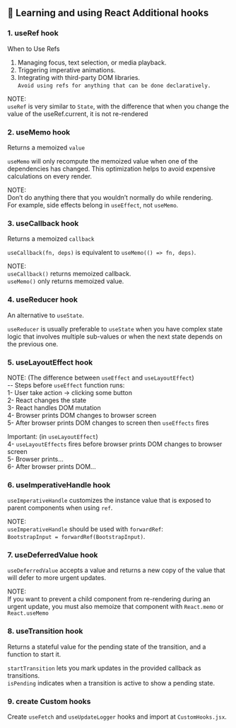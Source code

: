 ## 🚀 Learning and using React Additional hooks

### 1. useRef hook
When to Use Refs

1. Managing focus, text selection, or media playback.
2. Triggering imperative animations.
3. Integrating with third-party DOM libraries.\
   `Avoid using refs for anything that can be done declaratively.`

NOTE:\
`useRef` is very similar to `State`, with the difference that
when you change the value of the useRef.current,
it is not re-rendered

### 2. useMemo hook
Returns a memoized `value`

`useMemo` will only recompute the memoized value when one of the dependencies has changed. This optimization helps to avoid expensive calculations on every render.

NOTE:\
Don’t do anything there that you wouldn’t normally do while rendering.\
For example, side effects belong in `useEffect`, not `useMemo`.

### 3. useCallback hook
Returns a memoized `callback`

`useCallback(fn, deps)` is equivalent to `useMemo(() => fn, deps)`.

NOTE:\
`useCallback()` returns memoized callback.\
`useMemo()` only returns memoized value.

### 4. useReducer hook
An alternative to `useState`.

`useReducer` is usually preferable to `useState` when you have complex state logic that involves multiple sub-values or when the next state depends on the previous one.

### 5. useLayoutEffect hook
NOTE: (The difference between `useEffect` and `useLayoutEffect`)\
-- Steps before `useEffect` function runs:\
1- User take action -> clicking some button\
2- React changes the state\
3- React handles DOM mutation\
4- Browser prints DOM changes to browser screen\
5- After browser prints DOM changes to screen then `useEffects` fires
 
Important: (in `useLayoutEffect`)\
4- `useLayoutEffects` fires before browser prints DOM changes to browser screen\
5- Browser prints...\
6- After browser prints DOM...

### 6. useImperativeHandle hook
`useImperativeHandle` customizes the instance value that is exposed to parent components when using `ref`.

NOTE:\
`useImperativeHandle` should be used with `forwardRef`:\
`BootstrapInput = forwardRef(BootstrapInput)`.

### 7. useDeferredValue hook
`useDeferredValue` accepts a value and returns a new copy of the value that will defer to more urgent updates.

NOTE:\
If you want to prevent a child component from re-rendering during an urgent update, you must also memoize that component with `React.memo` or `React.useMemo`

### 8. useTransition hook
Returns a stateful value for the pending state of the transition, and a function to start it.

`startTransition` lets you mark updates in the provided callback as transitions.\
`isPending` indicates when a transition is active to show a pending state.

### 9. create Custom hooks
Create `useFetch` and `useUpdateLogger` hooks and import at `CustomHooks.jsx`.